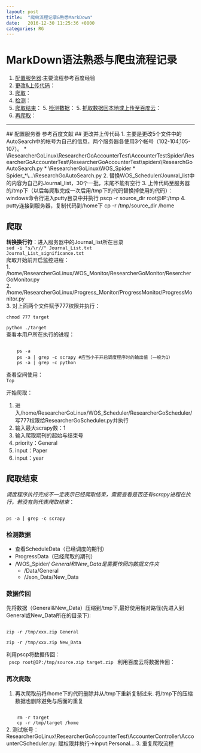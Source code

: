 ```yaml
---
layout: post
title:  "爬虫流程记录&熟悉MarkDown"
date:   2016-12-30 11:25:36 +0800
categories: RG
---
```

<script src="https://cdnjs.cloudflare.com/ajax/libs/flowchart/1.6.4/flowchart.js"></script>
# MarkDown语法熟悉与爬虫流程记录
[crawl]:http://www.baidu.com

1. [配置服务器](http://jingyan.baidu.com/article/f3ad7d0f129c7809c2345b56.html "server"):主要流程参考百度经验
2. [更改&上传代码](#upload)：
3. [爬取](#crawl)：
4. [检测](#check)：
5. [爬取结束](#crawl_end)：
	5. [检测数据](#check_data)：
	5. [抓取数据回本地或上传至百度云](#post_back)：
5. [再爬取](#reCrawl)：

----
<div id =""></div>
## 配置服务器
参考百度文献
<span id="upload"></span>
## 更改并上传代码
1. 主要是更改5个文件中的AutoSearch中的帐号为自己的信息，两个服务器各使用3个帐号（102-104,105-107）。
	* \ResearcherGoLinux\ResearcherGoAccounterTest\AccounterTestSpider\ResearcherGoAccounterTest\ResearcherGoAccounterTest\spiders\ResearchGoAutoSearch.py  
	* \ResearcherGoLinux\WOS_Spider
		* Spider_*\...\ResearchGoAutoSearch.py
2. 替换WOS_Scheduler/Jounral_list中的内容为自己的Journal_list，30个一批，末尾不能有空行
3. 上传代码至服务器的/tmp下（以后每爬取完成一次后用/tmp下的代码替换掉使用的代码）：windows命令行进入putty目录中并执行  
	pscp -r source_dir root@IP:/tmp
4. putty连接到服务器，复制代码到/home下  
	cp -r /tmp/source_dir /home  

<span id="crawl"></span>  

## 爬取
**转换换行符**：进入服务器中的Journal_list所在目录  
<code>sed -i "s/\r//" Journal_List.txt Journal_List_significance.txt</code>  
爬取开始前开启监控进程：  
	1. /home/ResearcherGoLinux/WOS_Monitor/ResearcherGoMonitor/ResercherGoMonitor.py  
	2. /home/ResearcherGoLinux/Progress_Monitor/ProgressMonitor/ProgressMonitor.py  
	3. 对上面两个文件赋予777权限并执行： 
<code>   
	chmod 777 target    
	python ./target
</code>  
查看本用户所在执行的进程：  
  
<code>
	ps -a  
	ps -a | grep -c scrapy #应当小于开启调度程序时的输出值（一般为1）  
	ps -a | grep -c python
</code>  

查看空间使用：  
<code>Top</code>

开始爬取：  
  1. 进入/home/ResearcherGoLinux/WOS_Scheduler/ResearcherGoScheduler/ 写777权限给ResearcherGoScheduler.py并执行  
  2. 输入最大scrapy数：1  
  3. 输入爬取期刊的起始与结束号  
  4. priority：General  
  5. input：Paper  
  6. input：year

<span id="crawl_end"></span>
## 爬取结束
*调度程序执行完成不一定表示已经爬取结束，需要查看是否还有scrapy进程在执行，若没有则代表爬取结束*：  
<code>  
	ps -a | grep -c scrapy
</code>  
<span id="check_data"></span>
### 检测数据
* 查看ScheduleData（已经调度的期刊）
* ProgressData（已经爬取的期刊）
* /WOS_Spider/ *General和New_Data是需要传回的数据文件夹*
	* /Data/General 
	* /Json_Data/New_Data  

<span id="post_back"></span>	
### 数据传回
  先将数据（General&New_Data）压缩到/tmp下,最好使用相对路径(先进入到General或New_Data所在的目录下):  
<code>  
	zip -r /tmp/xxx.zip General  
    zip -r /tmp/xxx.zip New_Data  
</code>
利用pscp将数据传回：  
<code>
	pscp root@IP:/tmp/source.zip target.zip 
</code>
利用百度云将数据传回：

<span id="reCrawl"></span>
### 再次爬取
  1. 再次爬取前将/home下的代码删除并从/tmp下重新复制过来. 将/tmp下的压缩数据也删除避免与后面的重复
<code>
	rm -r target  
	cp -r /tmp/target /home  
</code>
  2. 测试帐号： ResearcherGoLinux\ResearcherGoAccounterTest\AccounterController\AccounterCScheduler.py:
	赋权限并执行->input:Personal...
  3. 重复爬取流程


